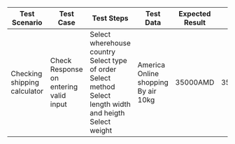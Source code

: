 | Test Scenario | Test Case | Test Steps | Test Data | Expected Result | Actual Result | Status |
| ------------- | --------- | ---------- | --------- | --------------- | ------------- | ------ |
| Checking shipping calculator | Check Response on entering valid input | Select wherehouse country <br/> Select type of order <br/> Select method <br/> Select length width and heigth <br/> Select weight | America<br/>Online shopping<br/>By air<br/>10kg | 35000AMD | 35000AMD | Pass |